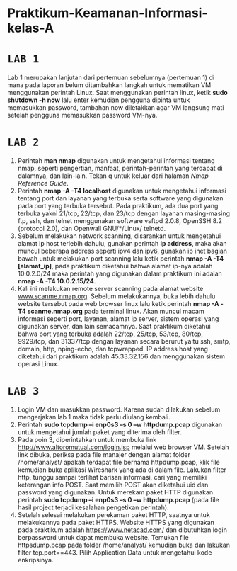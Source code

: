 # Praktikum-Keamanan-Informasi-kelas-A

# **`LAB 1`**
Lab 1 merupakan lanjutan dari pertemuan sebelumnya (pertemuan 1) di mana pada laporan belum ditambahkan langkah untuk mematikan VM menggunakan perintah Linux. Saat menggunakan perintah linux, ketik **sudo shutdown -h now** lalu enter kemudian pengguna dipinta untuk memasukkan password, tambahan now diletakkan agar VM langsung mati setelah pengguna memasukkan password VM-nya.

# **`LAB 2`**
1. Perintah **man nmap** digunakan untuk mengetahui informasi tentang nmap, seperti pengertian, manfaat, perintah-perintah yang terdapat di dalamnya, dan lain-lain. Tekan q untuk keluar dari halaman _Nmap Reference Guide_.
2. Perintah **nmap -A -T4 localhost** digunakan untuk mengetahui informasi tentang port dan layanan yang terbuka serta software yang digunakan pada port yang terbuka tersebut. Pada praktikum, ada dua port yang terbuka yakni 21/tcp, 22/tcp, dan 23/tcp dengan layanan masing-masing ftp, ssh, dan telnet menggunakan software vsftpd 2.0.8, OpenSSH 8.2 (protocol 2.0), dan Openwall GNU/*/Linux/ telnetd.
3. Sebelum melakukan network scanning, disarankan untuk mengetahui alamat ip host terlebih dahulu, gunakan perintah **ip address**, maka akan muncul beberapa address seperti ipv4 dan ipv6, gunakan ip inet bagian bawah untuk melakukan port scanning lalu ketik perintah **nmap -A -T4 [alamat_ip]**, pada praktikum diketahui bahwa alamat ip-nya adalah 10.0.2.0/24 maka perintah yang digunakan dalam praktikum ini adalah **nmap -A -T4 10.0.2.15/24**.
4. Kali ini melakukan remote server scanning pada alamat website www.scanme.nmap.org. Sebelum melakukannya, buka lebih dahulu website tersebut pada web browser linux lalu ketik perintah **nmap -A -T4 scanme.nmap.org** pada terminal linux. Akan muncul macam informasi seperti port, layanan, alamat ip server, sistem operasi yang digunakan server, dan lain semacamnya. Saat praktikum diketahui bahwa port yang terbuka adalah 22/tcp, 25/tcp, 53/tcp, 80/tcp, 9929/tcp, dan 31337/tcp dengan layanan secara berurut yaitu ssh, smtp, domain, http, nping-echo, dan tcpwrapped. IP address host yang diketahui dari praktikum adalah 45.33.32.156 dan menggunakan sistem operasi Linux.

# **`LAB 3`**
1. Login VM dan masukkan password. Karena sudah dilakukan sebelum mengerjakan lab 1 maka tidak perlu diulang kembali.
2. Perintah **sudo tcpdump –i enp0s3 –s 0 –w httpdump.pcap** digunakan untuk mengetahui jumlah paket yang diterima oleh filter.
3. Pada poin 3, diperintahkan untuk membuka link http://www.altoromutual.com/login.jsp melalui web browser VM. Setelah link dibuka, periksa pada file manajer dengan alamat folder /home/analyst/ apakah terdapat file bernama httpdump.pcap, klik file kemudian buka aplikasi Wireshark yang ada di dalam file. Lakukan filter http, tunggu sampai terlihat barisan informasi, cari yang memiliki keterangan info POST. Saat memilih POST akan diketahui uid dan password yang digunakan. Untuk merekam paket HTTP digunakan perintah **sudo tcpdump –i enp0s3 –s 0 –w httpdump.pcap** (pada file hasil project terjadi kesalahan pengetikan perintah).
4. Setelah selesai melakukan perekaman paket HTTP, saatnya untuk melakukannya pada paket HTTPS. Website HTTPS yang digunakan pada praktikum adalah https://www.netacad.com/ dan dibutuhkan login berpassword untuk dapat membuka website. Temukan file httpsdump.pcap pada folder /home/analyst/ kemudian buka dan lakukan filter tcp.port==443. Pilih Application Data untuk mengetahui kode enkripsinya.
